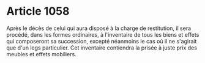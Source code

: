 # Article 1058

Après le décès de celui qui aura disposé à la charge de restitution, il sera procédé, dans les formes ordinaires, à l'inventaire de tous les biens et effets qui composeront sa succession, excepté néanmoins le cas où il ne s'agirait que d'un legs particulier. Cet inventaire contiendra la prisée à juste prix des meubles et effets mobiliers.
